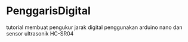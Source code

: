 # PenggarisDigital
tutorial membuat pengukur jarak digital penggunakan arduino nano dan sensor ultrasonik HC-SR04
